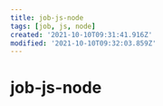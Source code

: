 ```yaml
---
title: job-js-node
tags: [job, js, node]
created: '2021-10-10T09:31:41.916Z'
modified: '2021-10-10T09:32:03.859Z'
---
```


# job-js-node
